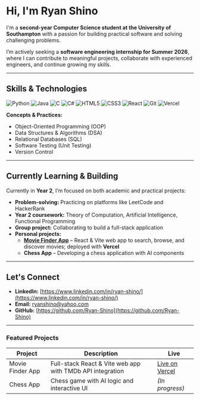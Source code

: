 # Hi, I'm Ryan Shino

I'm a **second-year Computer Science student at the University of Southampton** with a passion for building practical software and solving challenging problems.  

I’m actively seeking a **software engineering internship for Summer 2026**, where I can contribute to meaningful projects, collaborate with experienced engineers, and continue growing my skills.

---

## Skills & Technologies

![Python](https://img.shields.io/badge/Python-3776AB?style=for-the-badge&logo=python&logoColor=white)
![Java](https://img.shields.io/badge/Java-007396?style=for-the-badge&logo=java&logoColor=white)
![C](https://img.shields.io/badge/C-00599C?style=for-the-badge&logo=c&logoColor=white)
![C#](https://img.shields.io/badge/C%23-239120?style=for-the-badge&logo=c-sharp&logoColor=white)
![HTML5](https://img.shields.io/badge/HTML5-E34F26?style=for-the-badge&logo=html5&logoColor=white)
![CSS3](https://img.shields.io/badge/CSS3-1572B6?style=for-the-badge&logo=css3&logoColor=white)
![React](https://img.shields.io/badge/React-20232A?style=for-the-badge&logo=react&logoColor=61DAFB)
![Git](https://img.shields.io/badge/Git-F05032?style=for-the-badge&logo=git&logoColor=white)
![Vercel](https://img.shields.io/badge/Vercel-000000?style=for-the-badge&logo=vercel&logoColor=white)

**Concepts & Practices:** 
- Object-Oriented Programming (OOP)
- Data Structures & Algorithms (DSA)
- Relational Databases (SQL)
- Software Testing (Unit Testing)
- Version Control  

---

## Currently Learning & Building

Currently in **Year 2**, I’m focused on both academic and practical projects:

- **Problem-solving:** Practicing on platforms like LeetCode and HackerRank  
- **Year 2 coursework:** Theory of Computation, Artificial Intelligence, Functional Programming  
- **Group project:** Collaborating to build a full-stack application  
- **Personal projects:**  
  - **[Movie Finder App](https://findflixapp-ryan-shino.vercel.app)** – React & Vite web app to search, browse, and discover movies; deployed with **Vercel**  
  - **Chess App** – Developing a chess application with AI components  

---

## Let's Connect

- **LinkedIn:** [https://www.linkedin.com/in/ryan-shino/](https://www.linkedin.com/in/ryan-shino/)  
- **Email:** ryanshino@yahoo.com  
- **GitHub:** [https://github.com/Ryan-Shino](https://github.com/Ryan-Shino)

---

### Featured Projects

| Project | Description | Live |
|---------|-------------|------|
| Movie Finder App | Full-stack React & Vite web app with TMDb API integration | [Live on Vercel]([[https://findflixapp-ryan-shino.vercel.app]](https://findflix-ryan-shino.vercel.app/)) |
| Chess App | Chess game with AI logic and interactive UI | *(In progress)* |
